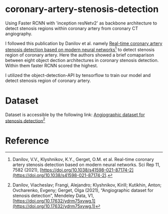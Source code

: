 # coronary-artery-stenosis-detection
Using Faster RCNN with 'inception resNetv2' as backbone architecture to detect stenosis regions within coronary artery from coronary CT angiography.

I followed this publication by Danilov et al. namely [Real-time coronary artery stenosis detection based on modern neural networks](https://www.nature.com/articles/s41598-021-87174-2)[^1] to detect stenosis region of coronary artery. Here the authors showed a brief comaparison between eight object dection architectures in coronary stenosis detection. Within them faster RCNN scored the highest. 

I utilized the object-detection-API by tensorflow to train our model and detect stenosis region of coronary artery. 

# Dataset
Dataset is accessible by the following link: [Angiographic dataset for stenosis detection](https://data.mendeley.com/datasets/ydrm75xywg/1)[^2]


# Reference 

[^1]: Danilov, V.V., Klyshnikov, K.Y., Gerget, O.M. et al. Real-time coronary artery stenosis detection based on modern neural networks. Sci Rep 11, 7582 (2021),  [https://doi.org/10.1038/s41598-021-87174-2](https://doi.org/10.1038/s41598-021-87174-2).
[^2]: Danilov, Viacheslav; Frangi, Alejandro; Klyshnikov, Kirill; Kutikhin, Anton; Ovcharenko, Evgeny; Gerget, Olga (2021), “Angiographic dataset for stenosis detection”, Mendeley Data, V1, [https://doi.org/10.17632/ydrm75xywg.1](https://doi.org/10.17632/ydrm75xywg.1)
